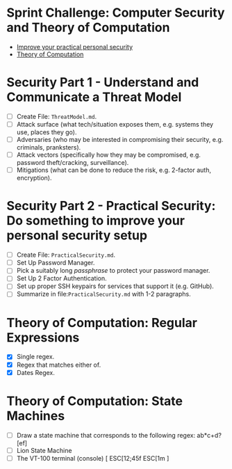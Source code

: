 # Sprint Challenge: Computer Security and Theory of Computation

- [Improve your practical personal security](security/)
- [Theory of Computation](theory/)

# Security Part 1 - Understand and Communicate a Threat Model

- [ ] Create File: `ThreatModel.md`.
- [ ] Attack surface (what tech/situation exposes them, e.g. systems they use, places they go).
- [ ] Adversaries (who may be interested in compromising their security, e.g. criminals, pranksters).
- [ ] Attack vectors (specifically how they may be compromised, e.g. password theft/cracking, surveillance).
- [ ] Mitigations (what can be done to reduce the risk, e.g. 2-factor auth, encryption).

# Security Part 2 - Practical Security: Do something to improve your personal security setup

- [ ] Create File: `PracticalSecurity.md`.
- [ ] Set Up Password Manager.
- [ ] Pick a suitably long _passphrase_ to protect your password manager.
- [ ] Set Up 2 Factor Authentication.
- [ ] Set up proper SSH keypairs for services that support it (e.g. GitHub).
- [ ] Summarize in file:`PracticalSecurity.md` with 1-2 paragraphs.

# Theory of Computation: Regular Expressions

- [x] Single regex.
- [x] Regex that matches either of.
- [x] Dates Regex.

# Theory of Computation: State Machines

- [ ] Draw a state machine that corresponds to the following regex: ab\*c+d?[ef]
- [ ] Lion State Machine
- [ ] The VT-100 terminal (console) [ ESC[12;45f ESC[1m ]
